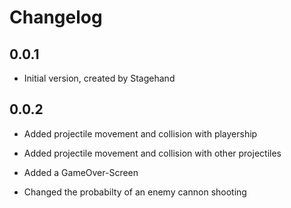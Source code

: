 # Changelog

## 0.0.1

- Initial version, created by Stagehand

## 0.0.2

- Added projectile movement and collision with playership
- Added projectile movement and collision with other projectiles
- Added a GameOver-Screen

- Changed the probabilty of an enemy cannon shooting

